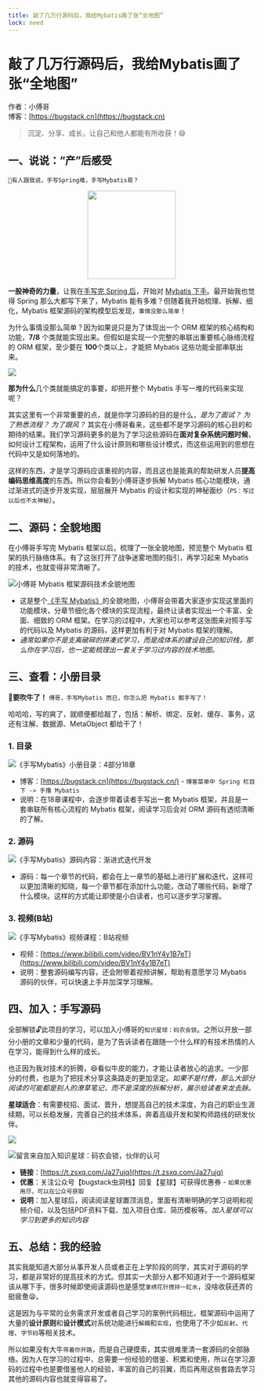 ```yaml
---
title: 敲了几万行源码后，我给Mybatis画了张“全地图”
lock: need
---
```


# 敲了几万行源码后，我给Mybatis画了张“全地图”

作者：小傅哥
<br/>博客：[https://bugstack.cn](https://bugstack.cn)

> 沉淀、分享、成长，让自己和他人都能有所收获！😄

## 一、说说：“产”后感受

`🤔有人跟我说，手写Spring难，手写Mybatis易？`

<div align="center">
    <img src="https://bugstack.cn/images/article/about/about-220616-01.jpg?raw=true" width="180px">
</div>

**一股神奇的力量**，让我在[手写完 Spring 后](https://bugstack.cn/md/spring/develop-spring/2021-05-16-%E7%AC%AC1%E7%AB%A0%EF%BC%9A%E5%BC%80%E7%AF%87%E4%BB%8B%E7%BB%8D%EF%BC%8C%E6%89%8B%E5%86%99Spring%E8%83%BD%E7%BB%99%E4%BD%A0%E5%B8%A6%E6%9D%A5%E4%BB%80%E4%B9%88%EF%BC%9F.html)，开始对 [Mybatis 下手](https://bugstack.cn/md/spring/develop-mybatis/2022-03-20-%E7%AC%AC1%E7%AB%A0%EF%BC%9A%E5%BC%80%E7%AF%87%E4%BB%8B%E7%BB%8D%EF%BC%8C%E6%89%8B%E5%86%99Mybatis%E8%83%BD%E7%BB%99%E4%BD%A0%E5%B8%A6%E6%9D%A5%E4%BB%80%E4%B9%88%EF%BC%9F.html)。最开始我也觉得 Spring 那么大都写下来了，Mybatis 能有多难？但随着我开始梳理、拆解、细化，Mybatis 框架源码的架构模型后发现，`事情没那么简单`！

为什么事情没那么简单？因为如果说只是为了体现出一个 ORM 框架的核心结构和功能，**7/8** 个类就能实现出来。但假如是实现一个完整的串联出重要核心脉络流程的 ORM 框架，至少要在 **100**个类以上，才能把 Mybatis 这些功能全部串联出来。

![](res\2022-06-16-敲了几万行源码后，我给Mybatis画了张“全地图”.md\464c7a2c-91b8-430e-90e5-00b54e1b8579.jpg)

**那为什么**几个类就能搞定的事要，却把开整个 Mybatis 手写一堆的代码来实现呢？

其实这里有一个非常重要的点，就是你学习源码的目的是什么，*是为了面试？* *为了熟悉流程？* *为了跟风？* 其实在小傅哥看来，这些都不是学习源码的核心目的和期待的结果。我们学习源码更多的是为了学习这些源码在**面对复杂系统问题时候**，如何设计工程架构，运用了什么设计原则和哪些设计模式，而这些运用到的思想在代码中又是如何落地的。

这样的东西，才是学习源码应该重视的内容，而且这也是能真的帮助研发人员**提高编码思维高度**的东西。所以你会看到小傅哥逐步拆解 Mybatis 核心功能模块，通过渐进式的逐步开发实现，层层展开 Mybatis 的设计和实现的神秘面纱（`PS：写过以后也不太神秘`）。

## 二、源码：全貌地图

在小傅哥手写完 Mybatis 框架以后，梳理了一张全貌地图，预览整个 Mybatis 框架的执行脉络体系。有了这张打开了战争迷雾地图的指引，再学习起来 Mybatis 的技术，也就变得非常清晰了。

![小傅哥 Mybatis 框架源码技术全貌地图](res\2022-06-16-敲了几万行源码后，我给Mybatis画了张“全地图”.md\1552a987-b47f-4f29-bd78-afc0028508ab.jpg)

- 这是整个[《手写 Mybatis》](https://bugstack.cn/md/spring/develop-mybatis/2022-03-20-%E7%AC%AC1%E7%AB%A0%EF%BC%9A%E5%BC%80%E7%AF%87%E4%BB%8B%E7%BB%8D%EF%BC%8C%E6%89%8B%E5%86%99Mybatis%E8%83%BD%E7%BB%99%E4%BD%A0%E5%B8%A6%E6%9D%A5%E4%BB%80%E4%B9%88%EF%BC%9F.html)的全貌地图，小傅哥会带着大家逐步实现这里面的功能模块，分章节细化各个模块的实现流程，最终让读者实现出一个丰富、全面、细致的 ORM 框架。在学习的过程中，大家也可以参考这张图来对照手写的代码以及 Mybatis 的源码，这样更加有利于对 Mybatis 框架的理解。
- *通常如果你不是支离破碎的拼凑式学习，而是成体系的建设自己的知识栈，那么你在学习后，也一定能梳理出一套关于学习过内容的技术地图。*

## 三、查看：小册目录

**🤔要吹牛了！** `傅哥，手写Mybatis 而已，你怎么把 Mybatis 都手写了！`

哈哈哈，写的爽了，就顺便都给敲了，包括：解析、绑定、反射、缓存、事务，这还有注解、数据源、MetaObject 都给干了！

### 1. 目录

![《手写Mybatis》小册目录：4部分18章](res\2022-06-16-敲了几万行源码后，我给Mybatis画了张“全地图”.md\1bdb3d37-f471-4aa8-b747-50f6295743b7.jpg)

- 博客：[https://bugstack.cn](https://bugstack.cn/) - `博客菜单中 Spring 栏目下 -> 手撸 Mybatis`
- 说明：在18章课程中，会逐步带着读者手写出一套 Mybatis 框架，并且是一套串联所有核心流程的 Mybatis 框架，阅读学习后会对 ORM 源码有透彻清晰的了解。

### 2. 源码

![《手写Mybatis》源码内容：渐进式迭代开发](res\2022-06-16-敲了几万行源码后，我给Mybatis画了张“全地图”.md\141468ec-015b-41f3-af3c-065a9bfbadd8.jpg)

- 源码：每一个章节的代码，都会在上一章节的基础上进行扩展和迭代，这样可以更加清晰的知晓，每一个章节都在添加什么功能，改动了哪些代码，新增了什么模块。这样的方式能让即使是小白读者，也可以逐步学习掌握。

### 3. 视频(B站)

![《手写Mybatis》视频课程：B站视频](res\2022-06-16-敲了几万行源码后，我给Mybatis画了张“全地图”.md\a2a501f0-9ea6-4728-a534-cea8a8f597e7.jpg)

- 视频：[https://www.bilibili.com/video/BV1nY4y1B7eT](https://www.bilibili.com/video/BV1nY4y1B7eT)
- 说明：整套源码编写内容，还会附带着视频讲解，帮助有意愿学习 Mybatis 源码的伙伴，可以快速上手并加深学习理解。

## 四、加入：手写源码

全部解锁🔓此项目的学习，可以加入小傅哥的`知识星球：码农会锁`。之所以开放一部分小册的文章和少量的代码，是为了告诉读者在跟随一个什么样的有技术热情的人在学习，能得到什么样的成长。

也正因为我对技术的折腾，😄看似牛皮的能力，才能让读者放心的追求。一少部分的付费，也是为了把技术分享这条路走的更加坚定。*如果不是付费，那么大部分阅读的可能都是别人的潦草笔记，而不是深度的拆解分析，展示给读者来龙去脉。*

**星球适合**：有需要校招、面试、晋升，想提高自己的技术深度，为自己的职业生涯续期，可以长稳发展，完善自己的技术体系，奔着高级开发和架构师路线的研发伙伴。

![](res\2022-06-16-敲了几万行源码后，我给Mybatis画了张“全地图”.md\3cec09ca-9498-4719-8154-d9c40424e888.jpg)

![留言来自加入知识星球：码农会锁，伙伴的认可](res\2022-06-16-敲了几万行源码后，我给Mybatis画了张“全地图”.md\16bc5e48-6a96-4434-991c-c2772a21da00.jpg)

- **链接**：[https://t.zsxq.com/Ja27ujq](https://t.zsxq.com/Ja27ujq)
- **优惠**：关注公众号【bugstack虫洞栈】回复【星球】可获得优惠券 - `如果优惠用尽，可以在公众号获取`
- **说明**：加入星球后，阅读阅读星球置顶消息，里面有清晰明确的学习说明和视频介绍，以及包括PDF资料下载、加入项目仓库、简历模板等。*加入星球可以学习到更多的知识内容*

## 五、总结：我的经验

其实我能知道大部分从事开发人员或者正在上学阶段的同学，其实对于源码的学习，都是非常好的提高技术的方式。但其实一大部分人都不知道对于一个源码框架该从哪下手，很多时候即使阅读源码也是感觉`拿绣花针搅拌一缸水`，没啥收获还弄的挺疲惫😫。

这是因为与平常的业务需求开发或者自己学习的案例代码相比，框架源码中运用了大量的**设计原则**和**设计模式**对系统功能进行`解耦`和`实现`，也使用了不少如`反射`、`代理`、`字节码`等相关技术。

所以如果没有大牛`带着你开路`，而是自己硬摸索，其实很难里清一套源码的全部脉络。因为人在学习的过程中，总需要一份经验的借鉴、积累和使用，所以在学习源码的过程中也是要借鉴他人的经验，丰富的自己的羽翼，而后再用这些套路去学习其他的源码内容也就变得容易了。